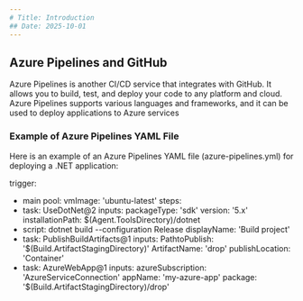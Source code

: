 ```yaml
---
# Title: Introduction
## Date: 2025-10-01
---
```


## Azure Pipelines and GitHub

Azure Pipelines is another CI/CD service that integrates with GitHub. It allows you to build, test, and deploy your code to any platform and cloud. Azure Pipelines supports various languages and frameworks, and it can be used to deploy applications to Azure services

### Example of Azure Pipelines YAML File

Here is an example of an Azure Pipelines YAML file (azure-pipelines.yml) for deploying a .NET application:


trigger:
- main
pool:
 vmImage: 'ubuntu-latest'
steps:
- task: UseDotNet@2
 inputs:
   packageType: 'sdk'
   version: '5.x'
   installationPath: $(Agent.ToolsDirectory)/dotnet
- script: dotnet build --configuration Release
 displayName: 'Build project'
- task: PublishBuildArtifacts@1
 inputs:
   PathtoPublish: '$(Build.ArtifactStagingDirectory)'
   ArtifactName: 'drop'
   publishLocation: 'Container'
- task: AzureWebApp@1
 inputs:
   azureSubscription: 'AzureServiceConnection'
   appName: 'my-azure-app'
   package: '$(Build.ArtifactStagingDirectory)/drop'
